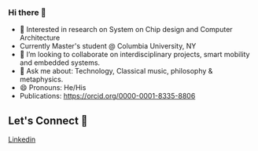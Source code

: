 ### Hi there 👋

- 🌱 Interested in research on System on Chip design and Computer Architecture 
- Currently Master's student @ Columbia University, NY
- 👯 I’m looking to collaborate on interdisciplinary projects, smart mobility and embedded systems. 
- 💬 Ask me about: Technology, Classical music, philosophy & metaphysics. 
- 😄 Pronouns: He/His
- Publications: https://orcid.org/0000-0001-8335-8806

## Let's Connect 🔗
[Linkedin](https://linkedin.com/in/srivatsan-raveendran/)
